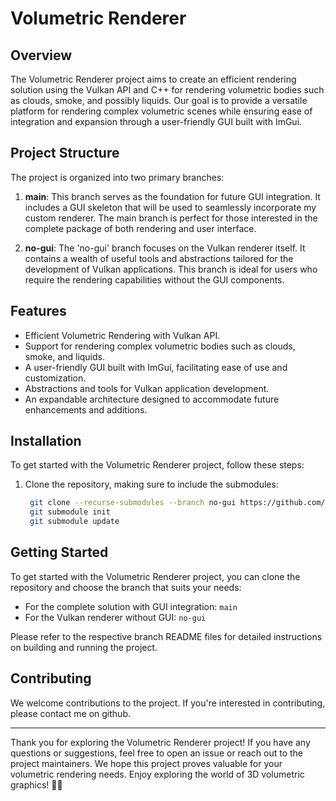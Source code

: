 # Volumetric Renderer

## Overview

The Volumetric Renderer project aims to create an efficient rendering solution using the Vulkan API and C++ for rendering volumetric bodies such as clouds, smoke, and possibly liquids. Our goal is to provide a versatile platform for rendering complex volumetric scenes while ensuring ease of integration and expansion through a user-friendly GUI built with ImGui.

## Project Structure

The project is organized into two primary branches:

1. **main**: This branch serves as the foundation for future GUI integration. It includes a GUI skeleton that will be used to seamlessly incorporate my custom renderer. The main branch is perfect for those interested in the complete package of both rendering and user interface.

2. **no-gui**: The 'no-gui' branch focuses on the Vulkan renderer itself. It contains a wealth of useful tools and abstractions tailored for the development of Vulkan applications. This branch is ideal for users who require the rendering capabilities without the GUI components.

## Features

- Efficient Volumetric Rendering with Vulkan API.
- Support for rendering complex volumetric bodies such as clouds, smoke, and liquids.
- A user-friendly GUI built with ImGui, facilitating ease of use and customization.
- Abstractions and tools for Vulkan application development.
- An expandable architecture designed to accommodate future enhancements and additions.

## Installation

To get started with the Volumetric Renderer project, follow these steps:

1. Clone the repository, making sure to include the submodules:

   ```bash
    git clone --recurse-submodules --branch no-gui https://github.com/Raspy-Py/VolumetricRenderer.git
    git submodule init
    git submodule update
   ```

## Getting Started

To get started with the Volumetric Renderer project, you can clone the repository and choose the branch that suits your needs:

- For the complete solution with GUI integration: `main`
- For the Vulkan renderer without GUI: `no-gui`

Please refer to the respective branch README files for detailed instructions on building and running the project.

## Contributing

We welcome contributions to the project. If you're interested in contributing, please contact me on github.

---

Thank you for exploring the Volumetric Renderer project! If you have any questions or suggestions, feel free to open an issue or reach out to the project maintainers. We hope this project proves valuable for your volumetric rendering needs. Enjoy exploring the world of 3D volumetric graphics! 🌟🚀
